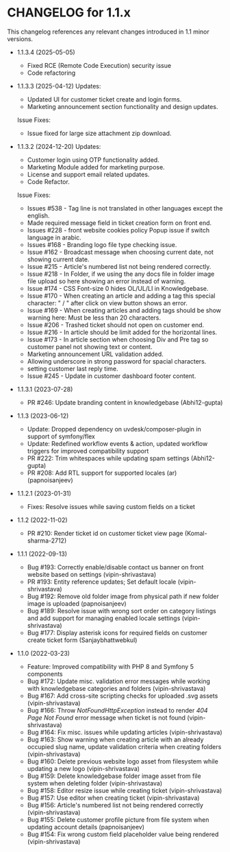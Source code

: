 CHANGELOG for 1.1.x
===================

This changelog references any relevant changes introduced in 1.1 minor versions.

* 1.1.3.4 (2025-05-05)
    * Fixed RCE (Remote Code Execution) security issue
    * Code refactoring

* 1.1.3.3 (2025-04-12)
    Updates:
    * Updated UI for customer ticket create and login forms.
    * Marketing announcement section functionality and design updates.

    Issue Fixes:
     * Issue fixed for large size attachment zip download.

* 1.1.3.2 (2024-12-20)
    Updates:
    * Customer login using OTP functionality added.
    * Marketing Module added for marketing purpose.
    * License and support email related updates.
    * Code Refactor.
    
    Issue Fixes:
    * Issues #538 - Tag line is not translated in other languages except the english.
    * Made required message field in ticket creation form on front end.
    * Issues #228 - front website cookies policy Popup issue if switch language in arabic.
    * Issues #168 - Branding logo file type checking issue.
    * Issue #162  - Broadcast message when choosing current date, not showing current date.
    * Issue #215  - Article's numbered list not being rendered correctly.
    * Issue #218  - In Folder, if we using the any docs file in folder image file upload so here showing an error instead of warning.
    * Issue #174 - CSS Font-size 0 hides OL/UL/LI in Knowledgebase.
    * Issue #170 - When creating an article and adding a tag this special character: " / " after click on view button shows an error.
    * Issue #169 - When creating articles and adding tags should be show warning here: Must be less than 20 characters.
    * Issue #206 - Trashed ticket should not open on customer end.
    * Issue #216 - In article should be limit added for the horizontal lines.
    * Issue #173 - In article section when choosing Div and Pre tag so customer panel not showing text or content.
    * Marketing announcement URL validation added.
    * Allowing underscore in strong password for spacial characters.
    * setting customer last reply time.
    * Issue #245 - Update in customer dashboard footer content.

* 1.1.3.1 (2023-07-28)
    * PR #246: Update branding content in knowledgebase (Abhi12-gupta)

* 1.1.3 (2023-06-12)
    * Update: Dropped dependency on uvdesk/composer-plugin in support of symfony/flex
    * Update: Redefined workflow events & action, updated workflow triggers for improved compatibility support
    * PR #222: Trim whitespaces while updating spam settings (Abhi12-gupta)
    * PR #208: Add RTL support for supported locales (ar) (papnoisanjeev)

* 1.1.2.1 (2023-01-31)
    * Fixes: Resolve issues while saving custom fields on a ticket

* 1.1.2 (2022-11-02)
    * PR #210: Render ticket id on customer ticket view page (Komal-sharma-2712)

* 1.1.1 (2022-09-13)
    * Bug #193: Correctly enable/disable contact us banner on front website based on settings (vipin-shrivastava)
    * PR #193: Entity reference updates; Set default locale (vipin-shrivastava)
    * Bug #192: Remove old folder image from physical path if new folder image is uploaded (papnoisanjeev)
    * Bug #189: Resolve issue with wrong sort order on category listings and add support for managing enabled locale settings (vipin-shrivastava)
    * Bug #177: Display asterisk icons for required fields on customer create ticket form (Sanjaybhattwebkul)

* 1.1.0 (2022-03-23)
    * Feature: Improved compatibility with PHP 8 and Symfony 5 components
    * Bug #172: Update misc. validation error messages while working with knowledgebase categories and folders (vipin-shrivastava)
    * Bug #167: Add cross-site scripting checks for uploaded .svg assets (vipin-shrivastava)
    * Bug #166: Throw *NotFoundHttpException* instead to render *404 Page Not Found* error message when ticket is not found (vipin-shrivastava)
    * Bug #164: Fix misc. issues while updating articles (vipin-shrivastava)
    * Bug #163: Show warning when creating article with an already occupied slug name, update validation criteria when creating folders (vipin-shrivastava)
    * Bug #160: Delete previous website logo asset from filesystem while updating a new logo (vipin-shrivastava)
    * Bug #159: Delete knowledgebase folder image asset from file system when deleting folder (vipin-shrivastava)
    * Bug #158: Editor resize issue while creating ticket (vipin-shrivastava)
    * Bug #157: Use editor when creating ticket (vipin-shrivastava)
    * Bug #156: Article's numbered list not being rendered correctly (vipin-shrivastava)
    * Bug #155: Delete customer profile picture from file system when updating account details (papnoisanjeev)
    * Bug #154: Fix wrong custom field placeholder value being rendered (vipin-shrivastava)
